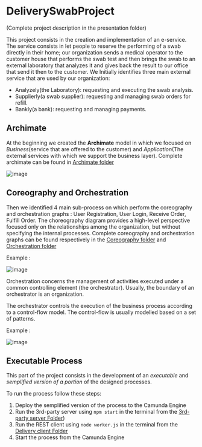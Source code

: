 # DeliverySwabProject
(Complete project description in the presentation folder)
 
This project consists in the creation and implementation of an e-service. The service consists in let people to reserve the performing of a swab directly in their home; our organization sends a medical operator to the customer house that performs the swab test and then brings the swab to an external laboratory that analyzes it and gives back the result to our office that send it then to the customer. We Initially identifies three main external service that are used by our organization:

- Analyzely(the Laboratory): requesting and executing the swab analysis.
- Supplierly(a swab supplier): requesting and managing swab orders for refill.
- Bankly(a bank): requesting and managing payments.

## **Archimate**

At the beginning we created the **Archimate** model in which we focused on *Business*(service that are offered to the customer) and *Application*(The external services with which we support the business layer).
Complete archimate can be found in [Archimate folder](https://github.com/FeBD8/DeliverySwabProject/tree/main/Archimate)

![image](https://user-images.githubusercontent.com/48360582/181099747-c1ac24e0-7824-4091-90bb-c1c3184c106e.png)

## **Coreography and Orchestration**

Then we identified 4 main sub-process on which perform the coreography and orchestration graphs : User Registration, User Login, Receive Order, Fulfill Order. The choreography diagram provides a high-level perspective focused only on the relationships among the organization, but without specifying the internal processes.
Complete coreography and orchestration graphs can be found respectively in the [Coreography folder](https://github.com/FeBD8/DeliverySwabProject/tree/main/Coreography) and [Orchestration folder](https://github.com/FeBD8/DeliverySwabProject/tree/main/Orchestration)

Example :

![image](https://user-images.githubusercontent.com/48360582/181100307-8ab347fd-a422-41fd-8d72-5d2d3bd626e9.png)


Orchestration concerns the management of activities executed under a common controlling element (the orchestrator). Usually, the boundary of an orchestrator is an organization. 

The orchestrator controls the execution of the business process according to a control-flow model. The control-flow is usually modelled based on a set of patterns.

Example :

![image](https://user-images.githubusercontent.com/48360582/181100990-e3c85305-2ab7-48fc-a69d-0fd844db273b.png)

## **Executable Process**

This part of the project consists in the development of an _executable_ and _semplified version of a portion_ of the designed processes.

To run the process follow these steps:

1. Deploy the semplified version of the process to the Camunda Engine
2. Run the 3rd-party server using `npm start` in the terminal from the [3rd-party server Folder](https://github.com/FeBD8/DeliverySwabProject/tree/main/Implementation/3rd-party%20server))
3. Run the REST client using `node worker.js` in the terminal from the [Delivery client Folder](https://github.com/FeBD8/DeliverySwabProject/tree/main/Implementation/delivery_client)
4. Start the process from the Camunda Engine

